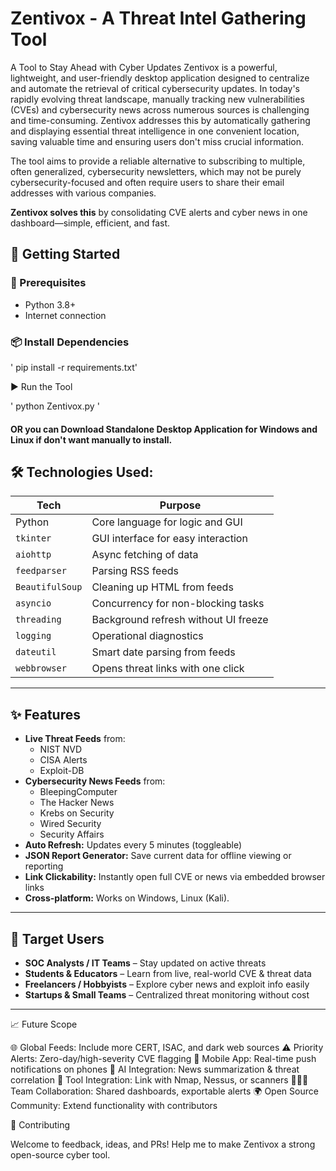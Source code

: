 # Zentivox - A Threat Intel Gathering Tool

A Tool to Stay Ahead with Cyber Updates
Zentivox is a powerful, lightweight, and user-friendly desktop application designed to centralize and automate the retrieval of critical cybersecurity updates. In today's rapidly evolving threat landscape, manually tracking new vulnerabilities (CVEs) and cybersecurity news across numerous sources is challenging and time-consuming. Zentivox addresses this by automatically gathering and displaying essential threat intelligence in one convenient location, saving valuable time and ensuring users don't miss crucial information.

The tool aims to provide a reliable alternative to subscribing to multiple, often generalized, cybersecurity newsletters, which may not be purely cybersecurity-focused and often require users to share their email addresses with various companies.

**Zentivox solves this** by consolidating CVE alerts and cyber news in one dashboard—simple, efficient, and fast.

## 🚀 Getting Started

### 🔧 Prerequisites
- Python 3.8+
- Internet connection

### 📦 Install Dependencies

' pip install -r requirements.txt' 

▶️ Run the Tool

' python Zentivox.py '

#### OR you can Download Standalone Desktop Application for Windows and Linux if don't want manually to install.


## 🛠️ Technologies Used:

| Tech              | Purpose                                      |
|------------------|----------------------------------------------|
| Python           | Core language for logic and GUI              |
| `tkinter`        | GUI interface for easy interaction           |
| `aiohttp`        | Async fetching of data                       |
| `feedparser`     | Parsing RSS feeds                            |
| `BeautifulSoup`  | Cleaning up HTML from feeds                  |
| `asyncio`        | Concurrency for non-blocking tasks           |
| `threading`      | Background refresh without UI freeze         |
| `logging`        | Operational diagnostics                      |
| `dateutil`       | Smart date parsing from feeds                |
| `webbrowser`     | Opens threat links with one click            |

---

## ✨ Features

- **Live Threat Feeds** from:
  - NIST NVD
  - CISA Alerts
  - Exploit-DB
- **Cybersecurity News Feeds** from:
  - BleepingComputer
  - The Hacker News
  - Krebs on Security
  - Wired Security
  - Security Affairs
- **Auto Refresh:** Updates every 5 minutes (toggleable)
- **JSON Report Generator:** Save current data for offline viewing or reporting
- **Link Clickability:** Instantly open full CVE or news via embedded browser links
- **Cross-platform:** Works on Windows, Linux (Kali).
---


## 👤 Target Users

- **SOC Analysts / IT Teams** – Stay updated on active threats
- **Students & Educators** – Learn from live, real-world CVE & threat data
- **Freelancers / Hobbyists** – Explore cyber news and exploit info easily
- **Startups & Small Teams** – Centralized threat monitoring without cost

---


📈 Future Scope

🌐 Global Feeds: Include more CERT, ISAC, and dark web sources
⚠️ Priority Alerts: Zero-day/high-severity CVE flagging
📱 Mobile App: Real-time push notifications on phones
🤖 AI Integration: News summarization & threat correlation
🔄 Tool Integration: Link with Nmap, Nessus, or scanners
🧑‍🤝‍🧑 Team Collaboration: Shared dashboards, exportable alerts
🌍 Open Source Community: Extend functionality with contributors



🤝 Contributing

Welcome to feedback, ideas, and PRs! Help me to make Zentivox a strong open-source cyber tool.

